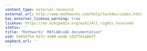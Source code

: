 ```yaml
---
content_type: external-resource
external_url: http://www.mathworks.com/help/techdoc/index.html
has_external_license_warning: true
license: https://en.wikipedia.org/wiki/All_rights_reserved
status: ''
title: "Mathworks' MATLAB\xAE documentation"
uid: 5465bf54-41fc-4a80-aed8-1d2ff61abbff
wayback_url: ''
---
```

